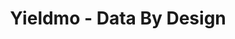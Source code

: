 ---
title: Yieldmo - Data By Design
featured: false
images:
  - /uploads/yieldmodotcom.png
permalink: https://www.yieldmo.com/
private: true
publishdate: 2017-12-31 00:00:00 -0400
expirydate: 2030-01-01 00:00:00 -0400
---